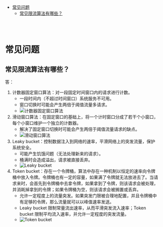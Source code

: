 - [常见问题](#常见问题)
  - [常见限流算法有哪些？](#常见限流算法有哪些)

</br></br>

# 常见问题
## 常见限流算法有哪些？
答：
1. 计数器固定窗口算法：对一段固定时间窗口内的请求进行计数。
   - 一段时间内（不超过时间窗口）系统服务不可用。
   - 窗口切换时可能会产生两倍于阈值流量多请求。
   - ![计数器固定窗口算法](https://pic1.zhimg.com/v2-d7b9d6a5ce93f69a081c3c1c4e9d5550_b.jpg)
2. 滑动窗口算法：在固定窗口的基础上，将一个计时窗口分成了若干个小窗口，每个小窗口维护一个独立的计数器。
   - 解决了固定窗口切换时可能会产生两倍于阈值流量请求的缺点。
   - ![滑动窗口算法](https://pic4.zhimg.com/v2-7c7e4e0b75bf68a5b955aaf4f341177b_b.jpg)
3. Leaky bucket：控制数据注入到网络的速率，平滑网络上的突发流量，保护系统安全。
   - 可能产生饥饿问题（无法处理新来的请求）。
   - 桶满时会造成溢出，请求被直接丢弃。
   - ![Leaky bucket](https://upload.wikimedia.org/wikipedia/commons/e/e1/LeakyBucket.png)
4. Token bucket：存在一个令牌桶，算法中存在一种机制以恒定的速率向令牌桶中放入令牌。令牌桶也有一定的容量，如果满了令牌就无法放进去了。当请求来时，会首先到令牌桶中去拿令牌，如果拿到了令牌，则该请求会被处理，并消耗掉拿到的令牌；如果令牌桶为空，则该请求会被搁置或丢弃。
   - 允许一定程度上的流量突发。如果突发门限被合理地配置，并且令牌桶中有足够的令牌，那么流量就可以以峰值速率发送。
   - Leaky bucket 限制常量流出速率，从而平滑突发流入速率；Token bucket 限制平均流入速率，并允许一定程度的突发流量。
   - ![Token bucket](https://segmentfault.com/img/remote/1460000039304303)

